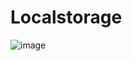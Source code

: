# Localstorage


![image](https://user-images.githubusercontent.com/44045782/116838472-e16dfc80-aba4-11eb-9f02-6449cc7c441f.png)
